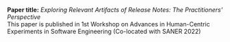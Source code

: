 <b>Paper title:</b> <i>Exploring Relevant Artifacts of Release Notes: The Practitioners' Perspective</i> <br>
This paper is published in 1st Workshop on Advances in Human-Centric Experiments in Software Engineering (Co-located with SANER 2022)
